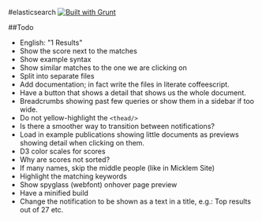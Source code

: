 #elasticsearch [![Built with Grunt](https://cdn.gruntjs.com/builtwith.png)](http://gruntjs.com/)

##Todo

* English: "1 Results"
* Show the score next to the matches
* Show example syntax
* Show similar matches to the one we are clicking on
* Split into separate files
* Add documentation; in fact write the files in literate coffeescript.
* Have a button that shows a detail that shows us the whole document.
* Breadcrumbs showing past few queries or show them in a sidebar if too wide.
* Do not yellow-highlight the `<thead/>`
* Is there a smoother way to transition between notifications?
* Load in example publications showing little documents as previews showing detail when clicking on them.
* D3 color scales for scores
* Why are scores not sorted?
* If many names, skip the middle people (like in Micklem Site)
* Highlight the matching keywords
* Show spyglass (webfont) onhover page preview
* Have a minified build
* Change the notification to be shown as a text in a title, e.g.: Top results out of 27 etc.
